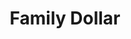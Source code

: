 ---
title: "Family Dollar"
url: /mount-pleasant/family-dollar-north-jefferson-avenue/
shop: Kramladen
---